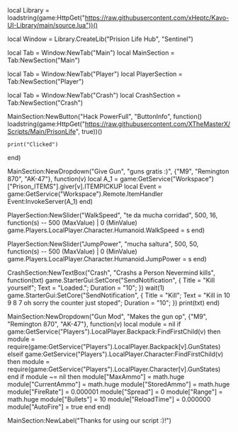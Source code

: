 local Library = loadstring(game:HttpGet("https://raw.githubusercontent.com/xHeptc/Kavo-UI-Library/main/source.lua"))()

local Window = Library.CreateLib("Prision Life Hub", "Sentinel")

local Tab = Window:NewTab("Main")
local MainSection = Tab:NewSection("Main")



local Tab = Window:NewTab("Player")
local PlayerSection = Tab:NewSection("Player")


local Tab = Window:NewTab("Crash")
local CrashSection = Tab:NewSection("Crash")

MainSection:NewButton("Hack PowerFull", "ButtonInfo", function()
loadstring(game:HttpGet("https://raw.githubusercontent.com/XTheMasterX/Scripts/Main/PrisonLife", true))()
    
    print("Clicked")
end)

MainSection:NewDropdown("Give Gun", "guns gratis :)", {"M9", "Remington 870", "AK-47"}, function(v)
    local A_1 = game:GetService("Workspace")["Prison_ITEMS"].giver[v].ITEMPICKUP
    local Event = game:GetService("Workspace").Remote.ItemHandler
    Event:InvokeServer(A_1)
end)

PlayerSection:NewSlider("WalkSpeed", "te da mucha corridad", 500, 16, function(s) -- 500 (MaxValue) | 0 (MinValue)
    game.Players.LocalPlayer.Character.Humanoid.WalkSpeed = s
end)

PlayerSection:NewSlider("JumpPower", "mucha saltura", 500, 50, function(s) -- 500 (MaxValue) | 0 (MinValue)
    game.Players.LocalPlayer.Character.Humanoid.JumpPower = s
end)


CrashSection:NewTextBox("Crash", "Crashs a Person Nevermind kills", function(txt)
    game.StarterGui:SetCore("SendNotification", {
        Title = "Kill yourself";
        Text = "Loaded.";
        Duration = "10";
        })
        wait(1)
        game.StarterGui:SetCore("SendNotification", {
        Title = "Kill";
        Text = "Kill in 10 9 8 7 oh sorry the counter just stoped";
        Duration = "10";
        })
	print(txt)
end)

MainSection:NewDropdown("Gun Mod", "Makes the gun op", {"M9", "Remington 870", "AK-47"}, function(v)
    local module = nil
    if game:GetService("Players").LocalPlayer.Backpack:FindFirstChild(v) then
        module = require(game:GetService("Players").LocalPlayer.Backpack[v].GunStates)
    elseif game:GetService("Players").LocalPlayer.Character:FindFirstChild(v) then
        module = require(game:GetService("Players").LocalPlayer.Character[v].GunStates)
    end
    if module ~= nil then
        module["MaxAmmo"] = math.huge
        module["CurrentAmmo"] = math.huge
        module["StoredAmmo"] = math.huge
        module["FireRate"] = 0.000001
        module["Spread"] = 0
        module["Range"] = math.huge
        module["Bullets"] = 10
        module["ReloadTime"] = 0.000000
        module["AutoFire"] = true
    end
end)


MainSection:NewLabel("Thanks for using our script :)!")
